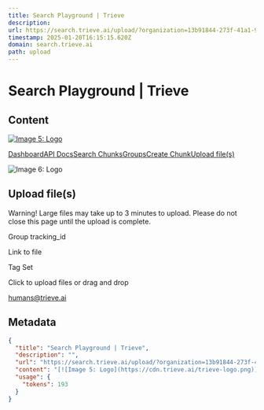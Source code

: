 ```yaml
---
title: Search Playground | Trieve
description: 
url: https://search.trieve.ai/upload/?organization=13b91844-273f-41a1-924d-feb55dc276bb&dataset=959aaf8d-db57-4c0f-aea6-b3eaa66d7d06
timestamp: 2025-01-20T16:15:15.620Z
domain: search.trieve.ai
path: upload
---
```


# Search Playground | Trieve



## Content

[![Image 5: Logo](https://cdn.trieve.ai/trieve-logo.png)](https://search.trieve.ai/?dataset=undefined)

[Dashboard](https://dashboard.trieve.ai/dataset/)[API Docs](https://docs.trieve.ai/api-reference)[Search Chunks](https://search.trieve.ai/?dataset=undefined)[Groups](https://search.trieve.ai/group?dataset=undefined)[Create Chunk](https://search.trieve.ai/create?dataset=undefined)[Upload file(s)](https://search.trieve.ai/upload?dataset=undefined)

![Image 6: Logo](https://cdn.trieve.ai/trieve-logo.png)

Upload file(s)
--------------

Warning! Large files may take up to 3 minutes to upload. Please do not close this page until the upload is complete.

Group tracking\_id

Link to file

Tag Set

Click to upload files or drag and drop

humans@trieve.ai

## Metadata

```json
{
  "title": "Search Playground | Trieve",
  "description": "",
  "url": "https://search.trieve.ai/upload/?organization=13b91844-273f-41a1-924d-feb55dc276bb&dataset=959aaf8d-db57-4c0f-aea6-b3eaa66d7d06",
  "content": "[![Image 5: Logo](https://cdn.trieve.ai/trieve-logo.png)](https://search.trieve.ai/?dataset=undefined)\n\n[Dashboard](https://dashboard.trieve.ai/dataset/)[API Docs](https://docs.trieve.ai/api-reference)[Search Chunks](https://search.trieve.ai/?dataset=undefined)[Groups](https://search.trieve.ai/group?dataset=undefined)[Create Chunk](https://search.trieve.ai/create?dataset=undefined)[Upload file(s)](https://search.trieve.ai/upload?dataset=undefined)\n\n![Image 6: Logo](https://cdn.trieve.ai/trieve-logo.png)\n\nUpload file(s)\n--------------\n\nWarning! Large files may take up to 3 minutes to upload. Please do not close this page until the upload is complete.\n\nGroup tracking\\_id\n\nLink to file\n\nTag Set\n\nClick to upload files or drag and drop\n\nhumans@trieve.ai",
  "usage": {
    "tokens": 193
  }
}
```

